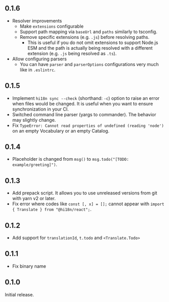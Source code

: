 ## 0.1.6

- Resolver improvements
  - Make `extensions` configurable
  - Support path mapping via `baseUrl` and `paths` similarly to tsconfig.
  - Remove specific extensions (e.g. `.js`) before resolving paths.
    - This is useful if you do not omit extensions to support Node.js ESM and the path is actually being resolved with a different extension (e.g. `.js` being resolved as `.ts`).
- Allow configuring parsers
  - You can have `parser` and `parserOptions` configurations very much like in `.eslintrc`.

## 0.1.5

- Implement `hi18n sync --check` (shorthand: `-c`) option to raise an error when files would be changed.
  It is useful when you want to ensure synchronization in your CI.
- Switched command line parser (yargs to commander). The behavior may slightly change.
- Fix `TypeError: Cannot read properties of undefined (reading 'node')`
  on an empty Vocabulary or an empty Catalog.

## 0.1.4

- Placeholder is changed from `msg()` to `msg.todo("[TODO: example/greeting]")`.

## 0.1.3

- Add prepack script. It allows you to use unreleased versions from git with yarn v2 or later.
- Fix error where codes like `const [, x] = [];` cannot appear with `import { Translate } from "@hi18n/react";`.

## 0.1.2

- Add support for `translationId`, `t.todo` and `<Translate.Todo>`

## 0.1.1

- Fix binary name

## 0.1.0

Initial release.
